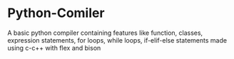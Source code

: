 # Python-Comiler
A basic python compiler containing features like function, classes, expression statements, for loops, while loops, if-elif-else statements made using c-c++ with flex and bison
